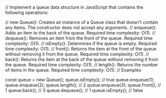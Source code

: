 // Implement a queue data structure in JavaScript that contains the following operations:

// new Queue(): Creates an instance of a Queue class that doesn't contain any items. The constructor does not accept any arguments.
// enqueue(): Adds an item to the back of the queue. Required time complexity: O(1).
// dequeue(): Removes an item from the front of the queue. Required time complexity: O(1).
// isEmpty(): Determines if the queue is empty. Required time complexity: O(1).
// front(): Returns the item at the front of the queue without removing it from the queue. Required time complexity: O(1).
// back(): Returns the item at the back of the queue without removing it from the queue. Required time complexity: O(1).
// length(): Returns the number of items in the queue. Required time complexity: O(1).
// Examples

const queue = new Queue();
queue.isEmpty(); // true
queue.enqueue(1);
queue.enqueue(2);
queue.length(); // 2
queue.enqueue(3);
queue.front(); // 1
queue.back(); // 3
queue.dequeue(); // 1
queue.isEmpty(); // false
